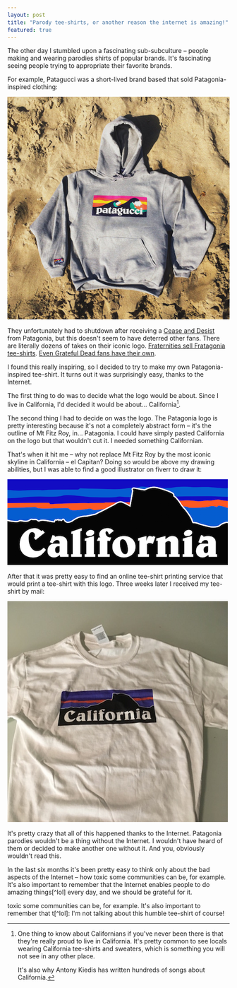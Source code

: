 ```yaml
---
layout: post
title: "Parody tee-shirts, or another reason the internet is amazing!"
featured: true
---
```

The other day I stumbled upon a fascinating sub-subculture – people making and wearing parodies shirts of popular brands. It's fascinating seeing people trying to appropriate their favorite brands.

For example, Patagucci was a short-lived brand based that sold Patagonia-inspired clothing:

![Pataguccia sweater](/images/tee-shirts/patagucci.jpeg)

They unfortunately had to shutdown after receiving a [Cease and Desist](https://www.scribd.com/document/294002329/Patagonia-v-Patagucci-trademark-complaint-pdf) from Patagonia, but this doesn't seem to have deterred other fans. There are literally dozens of takes on their iconic logo. [Fraternities sell Fratagonia tee-shirts](/images/tee-shirts/fratagonia.png). [Even Grateful Dead fans have their own](/images/tee-shirts/deadagonia.jpg).

I found this really inspiring, so I decided to try to make my own Patagonia-inspired tee-shirt. It turns out it was surprisingly easy, thanks to the Internet.

The first thing to do was to decide what the logo would be about. Since I live in California, I'd decided it would be about... California[^california].

The second thing I had to decide on was the logo. The Patagonia logo is pretty interesting because it's not a completely abstract form – it's the outline of Mt Fitz Roy, in... Patagonia. I could have simply pasted California on the logo but that wouldn't cut it. I needed something Californian.

That's when it hit me – why not replace Mt Fitz Roy by the most iconic skyline in California – el Capitan? Doing so would be above my drawing abilities, but I was able to find a good illustrator on fiverr to draw it:

![California logo](/images/tee-shirts/california-logo.png)

After that it was pretty easy to find an online tee-shirt printing service that would print a tee-shirt with this logo. Three weeks later I received my tee-shirt by mail:

![California tee-shirt](/images/tee-shirts/california.jpg)

It's pretty crazy that all of this happened thanks to the Internet. Patagonia parodies wouldn't be a thing without the Internet. I wouldn't have heard of them or decided to make another one without it. And you, obviously wouldn't read this.

In the last six months it's been pretty easy to think only about the bad aspects of the Internet – how toxic some communities can be, for example. It's also important to remember that the Internet enables people to do amazing things[^lol] every day, and we should be grateful for it.

[^california]: One thing to know about Californians if you've never been there is that they're really proud to live in California. It's pretty common to see locals wearing California tee-shirts and sweaters, which is something you will not see in any other place.

    It's also why Antony Kiedis has written hundreds of songs about California.

toxic some communities can be, for example. It's also important to remember that t[^lol]: I'm not talking about this humble tee-shirt of course!
